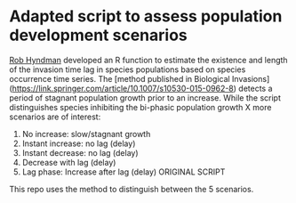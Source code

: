 # Adapted script to assess population development scenarios

[Rob Hyndman](https://robjhyndman.com/) developed an R function to estimate the existence and length of the invasion time lag in species populations based on species occurrence time series. The [method published in Biological Invasions] (https://link.springer.com/article/10.1007/s10530-015-0962-8) detects a period of stagnant population growth prior to an increase. While the script distinguishes species inhibiting the bi-phasic population growth X more scenarios are of interest:
1. No increase: slow/stagnant growth
2. Instant increase: no lag (delay)
3. Instant decrease: no lag (delay)
4. Decrease with lag (delay)
5. Lag phase: Increase after lag (delay) ORIGINAL SCRIPT

This repo uses the method to distinguish between the 5 scenarios. 
